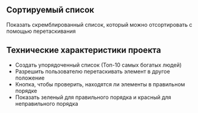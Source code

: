 ## Сортируемый список

Показать скремблированный список, который можно отсортировать с помощью перетаскивания

## Технические характеристики проекта

- Создать упорядоченный список (Топ-10 самых богатых людей)
- Разрешить пользователю перетаскивать элемент в другое положение
- Кнопка, чтобы проверить, находятся ли элементы в правильном порядке
- Показать зеленый для правильного порядка и красный для неправильного порядка
